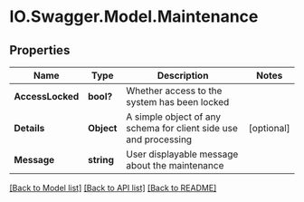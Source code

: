 # IO.Swagger.Model.Maintenance
## Properties

Name | Type | Description | Notes
------------ | ------------- | ------------- | -------------
**AccessLocked** | **bool?** | Whether access to the system has been locked | 
**Details** | **Object** | A simple object of any schema for client side use and processing | [optional] 
**Message** | **string** | User displayable message about the maintenance | 

[[Back to Model list]](../README.md#documentation-for-models) [[Back to API list]](../README.md#documentation-for-api-endpoints) [[Back to README]](../README.md)

